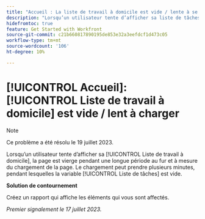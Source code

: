 ```yaml
---
title: "Accueil : La liste de travail à domicile est vide / lente à se charger"
description: "Lorsqu’un utilisateur tente d’afficher sa liste de tâches domestiques, la page est vierge pendant une longue période au fur et à mesure du chargement de la page. Le chargement peut prendre plusieurs minutes, pendant lesquelles la liste de travail est vide."
hidefromtoc: true
feature: Get Started with Workfront
source-git-commit: c21b660817890195de853e32a3eefdcf1d473c05
workflow-type: tm+mt
source-wordcount: '106'
ht-degree: 10%

---
```



# [!UICONTROL Accueil]: [!UICONTROL Liste de travail à domicile] est vide / lent à charger

>[!NOTE]
>
>Ce problème a été résolu le 19 juillet 2023.

Lorsqu’un utilisateur tente d’afficher sa [!UICONTROL Liste de travail à domicile], la page est vierge pendant une longue période au fur et à mesure du chargement de la page. Le chargement peut prendre plusieurs minutes, pendant lesquelles la variable [!UICONTROL Liste de tâches] est vide.

**Solution de contournement**

Créez un rapport qui affiche les éléments qui vous sont affectés.

_Premier signalement le 17 juillet 2023._

